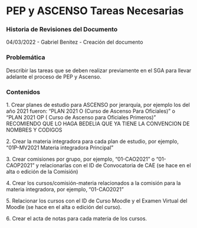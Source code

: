 # PEP y ASCENSO Tareas Necesarias

### Historia de Revisiones del Documento

04/03/2022 - Gabriel Benitez - Creación del documento

### &#x20;Problemática

Describir las tareas que se deben realizar previamente en el SGA para llevar adelante el proceso de PEP y Ascenso.

### Contenidos

1\.       Crear planes de estudio para ASCENSO por jerarquía, por ejemplo los del año 2021 fueron: “PLAN 2021 O (Curso de Ascenso Para Oficiales)” o “PLAN 2021 OP ( Curso de Ascenso para Oficiales Primeros)” RECOMIENDO QUE LO HAGA BEDELIA QUE YA TIENE LA CONVENCION DE NOMBRES Y CODIGOS

2\.       Crear la materia integradora para cada plan de estudio, por ejemplo, “01P-MV2021 Materia integradora Principal”

3\.       Crear comisiones por grupo, por ejemplo, “01-CAO2021” o “01-CAOP2021” y relacionarlas con el ID de Convocatoria de CAE (se hace en el alta o edición de la Comisión)

4\.       Crear los cursos/comisión-materia relacionados a la comisión para la materia integradora, por ejemplo, “01-CAO2021”

5\.       Relacionar los cursos con el ID de Curso Moodle y el Examen Virtual del Moodle (se hace en el alta o edición del curso).

6\.       Crear el acta de notas para cada materia de los cursos.
